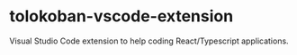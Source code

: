 # tolokoban-vscode-extension
Visual Studio Code extension to help coding React/Typescript applications.
